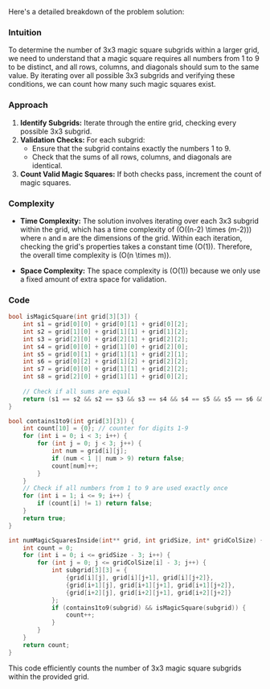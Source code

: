 Here's a detailed breakdown of the problem solution:

### Intuition
To determine the number of 3x3 magic square subgrids within a larger grid, we need to understand that a magic square requires all numbers from 1 to 9 to be distinct, and all rows, columns, and diagonals should sum to the same value. By iterating over all possible 3x3 subgrids and verifying these conditions, we can count how many such magic squares exist.

### Approach
1. **Identify Subgrids:** Iterate through the entire grid, checking every possible 3x3 subgrid.
2. **Validation Checks:** For each subgrid:
   - Ensure that the subgrid contains exactly the numbers 1 to 9.
   - Check that the sums of all rows, columns, and diagonals are identical.
3. **Count Valid Magic Squares:** If both checks pass, increment the count of magic squares.

### Complexity
- **Time Complexity:** The solution involves iterating over each 3x3 subgrid within the grid, which has a time complexity of \(O((n-2) \times (m-2))\) where `n` and `m` are the dimensions of the grid. Within each iteration, checking the grid's properties takes a constant time \(O(1)\). Therefore, the overall time complexity is \(O(n \times m)\).
  
- **Space Complexity:** The space complexity is \(O(1)\) because we only use a fixed amount of extra space for validation.

### Code
```c
bool isMagicSquare(int grid[3][3]) {
    int s1 = grid[0][0] + grid[0][1] + grid[0][2];
    int s2 = grid[1][0] + grid[1][1] + grid[1][2];
    int s3 = grid[2][0] + grid[2][1] + grid[2][2];
    int s4 = grid[0][0] + grid[1][0] + grid[2][0];
    int s5 = grid[0][1] + grid[1][1] + grid[2][1];
    int s6 = grid[0][2] + grid[1][2] + grid[2][2];
    int s7 = grid[0][0] + grid[1][1] + grid[2][2];
    int s8 = grid[2][0] + grid[1][1] + grid[0][2];
    
    // Check if all sums are equal
    return (s1 == s2 && s2 == s3 && s3 == s4 && s4 == s5 && s5 == s6 && s6 == s7 && s7 == s8);
}

bool contains1to9(int grid[3][3]) {
    int count[10] = {0}; // counter for digits 1-9
    for (int i = 0; i < 3; i++) {
        for (int j = 0; j < 3; j++) {
            int num = grid[i][j];
            if (num < 1 || num > 9) return false;
            count[num]++;
        }
    }
    // Check if all numbers from 1 to 9 are used exactly once
    for (int i = 1; i <= 9; i++) {
        if (count[i] != 1) return false;
    }
    return true;
}

int numMagicSquaresInside(int** grid, int gridSize, int* gridColSize) {
    int count = 0;
    for (int i = 0; i <= gridSize - 3; i++) {
        for (int j = 0; j <= gridColSize[i] - 3; j++) {
            int subgrid[3][3] = {
                {grid[i][j], grid[i][j+1], grid[i][j+2]},
                {grid[i+1][j], grid[i+1][j+1], grid[i+1][j+2]},
                {grid[i+2][j], grid[i+2][j+1], grid[i+2][j+2]}
            };
            if (contains1to9(subgrid) && isMagicSquare(subgrid)) {
                count++;
            }
        }
    }
    return count;
}
```

This code efficiently counts the number of 3x3 magic square subgrids within the provided grid.
